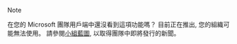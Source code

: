 > [!NOTE]
> 在您的 Microsoft 團隊用戶端中還沒看到這項功能嗎？ 目前正在推出, 您的組織可能無法使用。 請參閱[小組藍圖](https://aka.ms/TeamsRoadmap), 以取得團隊中即將發行的新聞。